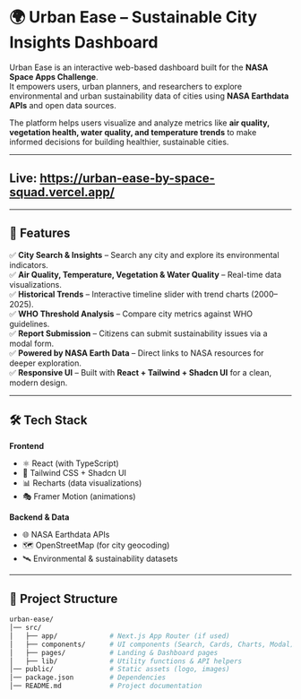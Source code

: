 # 🌍 Urban Ease – Sustainable City Insights Dashboard  

Urban Ease is an interactive web-based dashboard built for the **NASA Space Apps Challenge**.  
It empowers users, urban planners, and researchers to explore environmental and urban sustainability data of cities using **NASA Earthdata APIs** and open data sources.  

The platform helps users visualize and analyze metrics like **air quality, vegetation health, water quality, and temperature trends** to make informed decisions for building healthier, sustainable cities.  

---

## Live: https://urban-ease-by-space-squad.vercel.app/

---

## 🚀 Features  

✅ **City Search & Insights** – Search any city and explore its environmental indicators.  
✅ **Air Quality, Temperature, Vegetation & Water Quality** – Real-time data visualizations.  
✅ **Historical Trends** – Interactive timeline slider with trend charts (2000–2025).  
✅ **WHO Threshold Analysis** – Compare city metrics against WHO guidelines.  
✅ **Report Submission** – Citizens can submit sustainability issues via a modal form.  
✅ **Powered by NASA Earth Data** – Direct links to NASA resources for deeper exploration.  
✅ **Responsive UI** – Built with **React + Tailwind + Shadcn UI** for a clean, modern design.  

---

## 🛠️ Tech Stack  

**Frontend**  
- ⚛️ React (with TypeScript)  
- 🎨 Tailwind CSS + Shadcn UI  
- 📊 Recharts (data visualizations)  
- 🎭 Framer Motion (animations)  

**Backend & Data**  
- 🌐 NASA Earthdata APIs  
- 🗺️ OpenStreetMap (for city geocoding)  
- 🛰️ Environmental & sustainability datasets  

---

## 📂 Project Structure  

```bash
urban-ease/
│── src/
│   ├── app/             # Next.js App Router (if used)
│   ├── components/      # UI components (Search, Cards, Charts, Modal)
│   ├── pages/           # Landing & Dashboard pages
│   ├── lib/             # Utility functions & API helpers
│── public/              # Static assets (logo, images)
│── package.json         # Dependencies
│── README.md            # Project documentation
